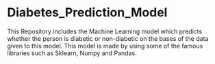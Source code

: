 # Diabetes_Prediction_Model
This Repository includes the Machine Learning model which predicts whether the person is diabetic or non-diabetic on the bases of the data given to this model. This model is made by using some of the famous libraries such as Sklearn, Numpy and Pandas.
